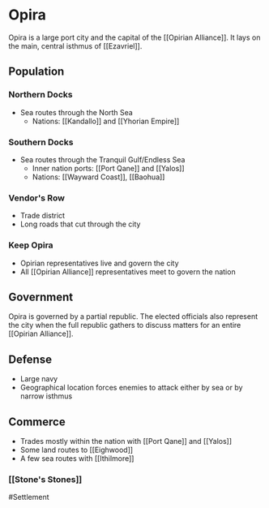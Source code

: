 # Opira
Opira is a large port city and the capital of the [[Opirian Alliance]]. It lays on the main, central isthmus of [[Ezavriel]]. 

## Population
### Northern Docks
- Sea routes through the North Sea
	- Nations: [[Kandallo]] and  [[Yhorian Empire]]

### Southern Docks
- Sea routes through the Tranquil Gulf/Endless Sea
	- Inner nation ports: [[Port Qane]] and [[Yalos]]
	- Nations: [[Wayward Coast]], [[Baohua]]

### Vendor's Row
- Trade district
- Long roads that cut through the city

### Keep Opira
- Opirian representatives live and govern the city
- All [[Opirian Alliance]] representatives meet to govern the nation

## Government
Opira is governed by a partial republic. The elected officials also represent the city when the full republic gathers to discuss matters for an entire [[Opirian Alliance]]. 

## Defense
- Large navy
- Geographical location forces enemies to attack either by sea or by narrow isthmus

## Commerce
- Trades mostly within the nation with [[Port Qane]] and [[Yalos]]
- Some land routes to [[Eighwood]]
- A few sea routes with [[Ithilmore]]

### [[Stone's Stones]]


#Settlement 